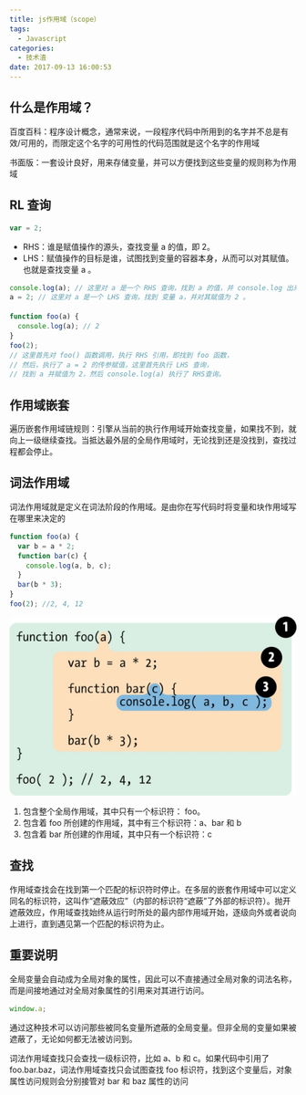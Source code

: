 ```yaml
---
title: js作用域（scope）
tags:
  - Javascript
categories:
  - 技术渣
date: 2017-09-13 16:00:53
---
```


## 什么是作用域？

百度百科：程序设计概念，通常来说，一段程序代码中所用到的名字并不总是有效/可用的，而限定这个名字的可用性的代码范围就是这个名字的作用域

书面版：一套设计良好，用来存储变量，并可以方便找到这些变量的规则称为作用域

## RL 查询

```javascript
var = 2;
```

- RHS：谁是赋值操作的源头，查找变量 a 的值，即 2。
- LHS：赋值操作的目标是谁，试图找到变量的容器本身，从而可以对其赋值。也就是查找变量 a 。

```javascript
console.log(a); // 这里对 a 是一个 RHS 查询，找到 a 的值，并 console.log 出来。
a = 2; // 这里对 a 是一个 LHS 查询，找到 变量 a，并对其赋值为 2 。

function foo(a) {
  console.log(a); // 2
}
foo(2);
// 这里首先对 foo() 函数调用，执行 RHS 引用，即找到 foo 函数，
// 然后，执行了 a = 2 的传参赋值，这里首先执行 LHS 查询，
// 找到 a 并赋值为 2，然后 console.log(a) 执行了 RHS查询。
```

<!-- more -->

## 作用域嵌套

遍历嵌套作用域链规则：引擎从当前的执行作用域开始查找变量，如果找不到，就向上一级继续查找。当抵达最外层的全局作用域时，无论找到还是没找到，查找过程都会停止。

## 词法作用域

词法作用域就是定义在词法阶段的作用域。是由你在写代码时将变量和块作用域写在哪里来决定的

```javascript
function foo(a) {
  var b = a * 2;
  function bar(c) {
    console.log(a, b, c);
  }
  bar(b * 3);
}
foo(2); //2, 4, 12
```

![](/images/js_scope.png)

1.  包含整个全局作用域，其中只有一个标识符： foo。
2.  包含着 foo 所创建的作用域，其中有三个标识符：a、bar 和 b
3.  包含着 bar 所创建的作用域，其中只有一个标识符：c

## 查找

作用域查找会在找到第一个匹配的标识符时停止。在多层的嵌套作用域中可以定义同名的标识符，这叫作“遮蔽效应”（内部的标识符“遮蔽”了外部的标识符）。抛开遮蔽效应，作用域查找始终从运行时所处的最内部作用域开始，逐级向外或者说向上进行，直到遇见第一个匹配的标识符为止。

## 重要说明

全局变量会自动成为全局对象的属性，因此可以不直接通过全局对象的词法名称，而是间接地通过对全局对象属性的引用来对其进行访问。

```javascript
window.a;
```

通过这种技术可以访问那些被同名变量所遮蔽的全局变量。但非全局的变量如果被遮蔽了，无论如何都无法被访问到。

词法作用域查找只会查找一级标识符，比如 a、b 和 c。如果代码中引用了 foo.bar.baz，词法作用域查找只会试图查找 foo 标识符，找到这个变量后，对象属性访问规则会分别接管对 bar 和 baz 属性的访问
